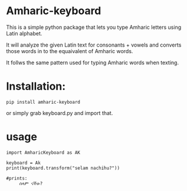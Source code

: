# Amharic-keyboard
This is a simple python package that lets you type Amharic letters using Latin alphabet. 

It will analyze the given Latin text for consonants + vowels and converts those words in to the equaivalent of Amharic words.

It follws the same pattern used for typing Amharic words when texting.

# Installation:

`pip install amharic-keyboard`

or simply grab keyboard.py and import that.


# usage

```
import AmharicKeyboard as AK

keyboard = Ak
print(keyboard.transform("selam nachihu?"))  

#prints:
     ሰላም ናችሁ?

```

